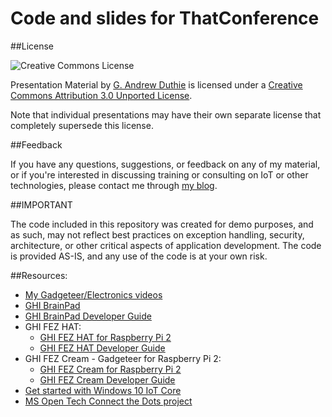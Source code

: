 Code and slides for ThatConference
==================================

##License

![Creative Commons License](http://i.creativecommons.org/l/by/3.0/88x31.png "Creative Commons License")

Presentation Material by [G. Andrew Duthie](http://devhammer.net) is licensed under 
a [Creative Commons Attribution 3.0 Unported License](http://creativecommons.org/licenses/by/3.0/).

Note that individual presentations may have their own separate license that completely supersede this license.

##Feedback

If you have any questions, suggestions, or feedback on any of my material, or if you're interested in 
discussing training or consulting on IoT or other technologies, please contact me through 
[my blog](http://devhammer.net/contact).

##IMPORTANT

The code included in this repository was created for demo purposes, and as such, may not reflect best 
practices on exception handling, security, architecture, or other critical aspects of application development. 
The code is provided AS-IS, and any use of the code is at your own risk.

##Resources:
* [My Gadgeteer/Electronics videos](http://vimeo.com/devhammer)
* [GHI BrainPad](https://www.ghielectronics.com/catalog/product/536)
* [GHI BrainPad Developer Guide](https://www.ghielectronics.com/support/brainpad)
* GHI FEZ HAT:
   * [GHI FEZ HAT for Raspberry Pi 2](https://www.ghielectronics.com/catalog/product/500)
   * [GHI FEZ HAT Developer Guide](https://www.ghielectronics.com/docs/329/fez-hat-developers-guide)
* GHI FEZ Cream - Gadgeteer for Raspberry Pi 2:
   * [GHI FEZ Cream for Raspberry Pi 2](https://www.ghielectronics.com/catalog/product/541)
   * [GHI FEZ Cream Developer Guide](https://www.ghielectronics.com/docs/331/fez-cream-developers-guide)
* [Get started with Windows 10 IoT Core](http://ms-iot.github.io/content/en-US/GetStarted.htm)
* [MS Open Tech Connect the Dots project](https://github.com/MSOpenTech/connectthedots)
